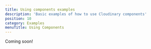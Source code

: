 ```yaml
---
title: Using components examples
description: 'Basic examples of how to use Cloudinary components'
position: 10
category: Examples
menuTitle: Using Components
---
```


Coming soon!